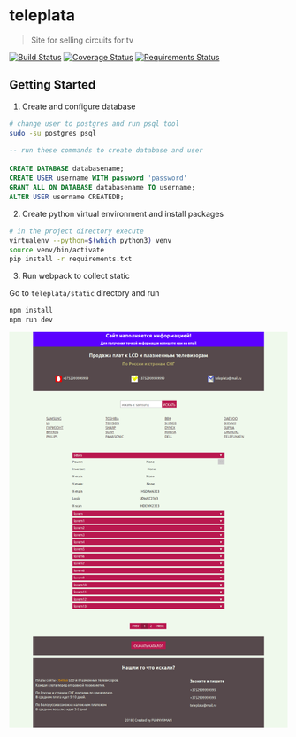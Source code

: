 # teleplata
> Site for selling circuits for tv

[![Build Status](https://travis-ci.org/FUNNYDMAN/teleplata.svg?branch=master)](https://travis-ci.org/FUNNYDMAN/teleplata)
[![Coverage Status](https://coveralls.io/repos/github/FUNNYDMAN/teleplata/badge.svg?branch=master)](https://coveralls.io/github/FUNNYDMAN/teleplata?branch=master)
[![Requirements Status](https://requires.io/github/FUNNYDMAN/teleplata/requirements.svg?branch=master)](https://requires.io/github/FUNNYDMAN/teleplata/requirements/?branch=master)




## Getting Started
1. Create and configure database

```bash
# change user to postgres and run psql tool
sudo -su postgres psql
```

```sql
-- run these commands to create database and user

CREATE DATABASE databasename;
CREATE USER username WITH password 'password'
GRANT ALL ON DATABASE databasename TO username;
ALTER USER username CREATEDB;
```
2. Create python virtual environment and install packages
```bash
# in the project directory execute
virtualenv --python=$(which python3) venv
source venv/bin/activate 
pip install -r requirements.txt

```
3. Run webpack to collect static

Go to ```teleplata/static``` directory and run
```bash
npm install
npm run dev
```
![teleplata screenshot](static/img/teleplata.png)